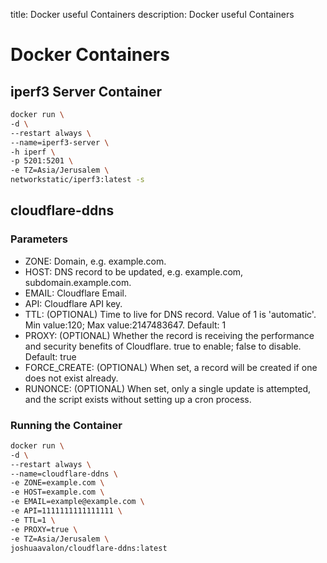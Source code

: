 title: Docker useful Containers 
description: Docker useful Containers 

# Docker Containers

## iperf3 Server Container

```bash
docker run \
-d \
--restart always \
--name=iperf3-server \
-h iperf \
-p 5201:5201 \
-e TZ=Asia/Jerusalem \
networkstatic/iperf3:latest -s
```

## cloudflare-ddns

### Parameters

* ZONE: Domain, e.g. example.com.
* HOST: DNS record to be updated, e.g. example.com, subdomain.example.com.
* EMAIL: Cloudflare Email.
* API: Cloudflare API key.
* TTL: (OPTIONAL) Time to live for DNS record. Value of 1 is 'automatic'. Min value:120; Max value:2147483647. Default: 1
* PROXY: (OPTIONAL) Whether the record is receiving the performance and security benefits of Cloudflare. true to enable; false to disable. Default: true
* FORCE_CREATE: (OPTIONAL) When set, a record will be created if one does not exist already.
* RUNONCE: (OPTIONAL) When set, only a single update is attempted, and the script exists without setting up a cron process.

### Running the Container

```bash
docker run \
-d \
--restart always \
--name=cloudflare-ddns \
-e ZONE=example.com \
-e HOST=example.com \
-e EMAIL=example@example.com \
-e API=1111111111111111 \
-e TTL=1 \
-e PROXY=true \
-e TZ=Asia/Jerusalem \
joshuaavalon/cloudflare-ddns:latest
```
